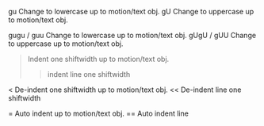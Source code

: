 gu 	Change to lowercase up to motion/text obj.
gU 	Change to uppercase up to motion/text obj.

gugu / guu 	Change to lowercase up to motion/text obj.
gUgU / gUU 	Change to uppercase up to motion/text obj.

>  	Indent one shiftwidth up to motion/text obj.
>> 	indent line one shiftwidth

<  	De-indent one shiftwidth up to motion/text obj.
<< 	De-indent line one shiftwidth

=  	Auto indent up to motion/text obj.
== 	Auto indent line
